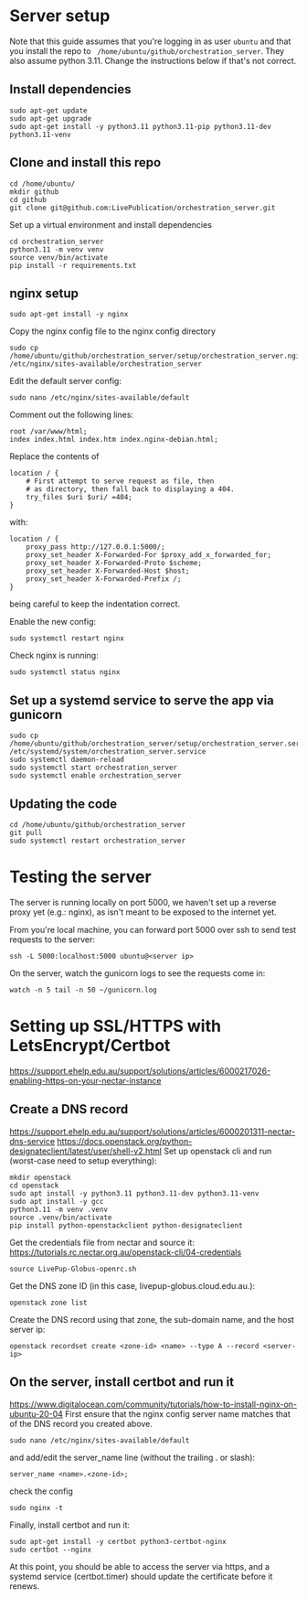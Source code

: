 # Server setup
Note that this guide assumes that you're logging in as user `ubuntu` and that you install the repo to `
/home/ubuntu/github/orchestration_server`. They also assume python 3.11. Change the instructions below if that's not correct.

## Install dependencies
```
sudo apt-get update
sudo apt-get upgrade
sudo apt-get install -y python3.11 python3.11-pip python3.11-dev python3.11-venv
```

## Clone and install this repo
```
cd /home/ubuntu/
mkdir github
cd github
git clone git@github.com:LivePublication/orchestration_server.git
```
Set up a virtual environment and install dependencies
```
cd orchestration_server
python3.11 -m venv venv
source venv/bin/activate
pip install -r requirements.txt
```

## nginx setup
```
sudo apt-get install -y nginx
```
Copy the nginx config file to the nginx config directory
```
sudo cp /home/ubuntu/github/orchestration_server/setup/orchestration_server.nginx /etc/nginx/sites-available/orchestration_server
```
Edit the default server config:
```
sudo nano /etc/nginx/sites-available/default
```
Comment out the following lines:
```
root /var/www/html;
index index.html index.htm index.nginx-debian.html;
```

Replace the contents of
```
location / {
    # First attempt to serve request as file, then
    # as directory, then fall back to displaying a 404.
    try_files $uri $uri/ =404;
}
```
with:
```
location / {
    proxy_pass http://127.0.0.1:5000/;
    proxy_set_header X-Forwarded-For $proxy_add_x_forwarded_for;
    proxy_set_header X-Forwarded-Proto $scheme;
    proxy_set_header X-Forwarded-Host $host;
    proxy_set_header X-Forwarded-Prefix /;
}
```
being careful to keep the indentation correct.

Enable the new config:
```
sudo systemctl restart nginx
```
Check nginx is running:
```
sudo systemctl status nginx
```

## Set up a systemd service to serve the app via gunicorn
```
sudo cp /home/ubuntu/github/orchestration_server/setup/orchestration_server.service /etc/systemd/system/orchestration_server.service
sudo systemctl daemon-reload
sudo systemctl start orchestration_server
sudo systemctl enable orchestration_server
```

## Updating the code
```
cd /home/ubuntu/github/orchestration_server
git pull
sudo systemctl restart orchestration_server
```

# Testing the server
The server is running locally on port 5000, we haven't set up a reverse proxy yet (e.g.: nginx), as isn't meant to be exposed to the internet yet.

From you're local machine, you can forward port 5000 over ssh to send test requests to the server:
```
ssh -L 5000:localhost:5000 ubuntu@<server ip>
```

On the server, watch the gunicorn logs to see the requests come in:
```
watch -n 5 tail -n 50 ~/gunicorn.log
```

# Setting up SSL/HTTPS with LetsEncrypt/Certbot
https://support.ehelp.edu.au/support/solutions/articles/6000217026-enabling-https-on-your-nectar-instance
## Create a DNS record
https://support.ehelp.edu.au/support/solutions/articles/6000201311-nectar-dns-service
https://docs.openstack.org/python-designateclient/latest/user/shell-v2.html
Set up openstack cli and run (worst-case need to setup everything):
```
mkdir openstack
cd openstack
sudo apt install -y python3.11 python3.11-dev python3.11-venv
sudo apt install -y gcc
python3.11 -m venv .venv
source .venv/bin/activate
pip install python-openstackclient python-designateclient
```
Get the credentials file from nectar and source it:
https://tutorials.rc.nectar.org.au/openstack-cli/04-credentials
```
source LivePup-Globus-openrc.sh
```
Get the DNS zone ID (in this case, livepup-globus.cloud.edu.au.):
```
openstack zone list
```
Create the DNS record using that zone, the sub-domain name, and the host server ip:
```
openstack recordset create <zone-id> <name> --type A --record <server-ip>
```
## On the server, install certbot and run it
https://www.digitalocean.com/community/tutorials/how-to-install-nginx-on-ubuntu-20-04
First ensure that the nginx config server name matches that of the DNS record you created above.
```
sudo nano /etc/nginx/sites-available/default
```
and add/edit the server_name line (without the trailing . or slash):
```
server_name <name>.<zone-id>;
```
check the config
```
sudo nginx -t
```

Finally, install certbot and run it:
```
sudo apt-get install -y certbot python3-certbot-nginx
sudo certbot --nginx
```

At this point, you should be able to access the server via https, and a systemd service (certbot.timer) should update the certificate before it renews.
